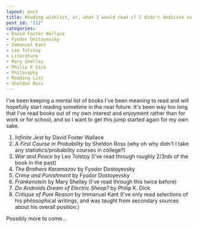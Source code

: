 ```yaml
--- 
layout: post
title: Reading wishlist, or, what I would read if I didn't dedicate so much of my time to video games
post_id: "112"
categories:
- David Foster Wallace
- Fyodor Dostoyevsky
- Immanuel Kant
- Leo Tolstoy
- Literature
- Mary Shelley
- Philip K Dick
- Philosophy
- Reading List
- Sheldon Ross
---
```

I've been keeping a mental list of books I've been meaning to read and will hopefully start reading sometime in the near future.  It's been way too long that I've read books out of my own interest and enjoyment rather than for work or for school, and so I want to get this jump started again for my own sake.

<ol>
<li><em>Infinite Jest</em> by David Foster Wallace</li>
<li><em>A First Course in Probability</em> by Sheldon Ross (why oh why didn't I take any statistics/probability courses in college?)</li>
<li><em>War and Peace</em> by Leo Tolstoy (I've read through roughly 2/3rds of the book in the past)</li>
<li><em>The Brothers Karamazov</em> by Fyodor Dostoyevsky</li>
<li><em>Crime and Punishment</em> by Fyodor Dostoyevsky</li>
<li><em>Frankenstein</em> by Mary Shelley (I've read through this twice before)</li>
<li><em>Do Androids Dream of Electric Sheep?</em> by Philip K. Dick</li>
<li><em>Critique of Pure Reason</em> by Immanuel Kant (I've only read selections of his philosophical writings, and was taught from secondary sources about his overall position.)</li>
</ol>

Possibly more to come...
